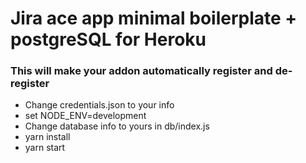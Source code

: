 # Jira ace app minimal boilerplate + postgreSQL for Heroku

### This will make your addon automatically register and de-register


<ul>
    <li>Change credentials.json to your info</li>
    <li>set NODE_ENV=development</li>
    <li>Change database info to yours in db/index.js</li>
    <li>yarn install</li>
    <li>yarn start</li>
</ul>
